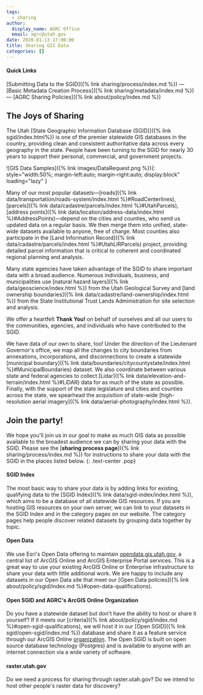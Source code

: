 ```yaml
---
tags:
  - sharing
author:
  display_name: AGRC Office
  email: agrc@utah.gov
date: 2020-01-13 17:00:00
title: Sharing GIS Data
categories: []
---
```


#### Quick Links

[Submitting Data to the SGID]({% link sharing/process/index.md %}) — [Basic Metadata Creation Process]({% link sharing/metadata/index.md %}) — [AGRC Sharing Policies]({% link about/policy/index.md %})

## The Joys of Sharing

The Utah [State Geographic Information Database (SGID)]({% link sgid/index.html%}) is one of the premier statewide GIS databases in the country, providing clean and consistent authoritative data across every geography in the state. People have been turning to the SGID for nearly 30 years to support their personal, commercial, and government projects.

![GIS Data Samples]({% link images/DataRequest.png %}){: style="width:50%; margin-left:auto; margin-right:auto; display:block" loading="lazy" }

Many of our most popular datasets—[roads]({% link data/transportation/roads-system/index.html %}#RoadCenterlines), [parcels]({% link data/cadastre/parcels/index.html %}#UtahParcels), [address points]({% link data/location/address-data/index.html %}#AddressPoints)—depend on the cities and counties, who send us updated data on a regular basis. We then merge them into unified, state-wide datasets available to anyone, free of charge. Most counties also participate in the [Land Information Record]({% link data/cadastre/parcels/index.html %}#UtahLIRParcels) project, providing detailed parcel information that is critical to coherent and coordinated regional planning and analysis.

Many state agencies have taken advantage of the SGID to share important data with a broad audience. Numerous individuals, business, and municipalities use [natural hazard layers]({% link data/geoscience/index.html %}) from the Utah Geological Survey and [land ownership boundaries]({% link data/cadastre/land-ownership/index.html %}) from the State Institutional Trust Lands Administration for site selection and analysis.

We offer a heartfelt **Thank You!** on behalf of ourselves and all our users to the communities, agencies, and individuals who have contributed to the SGID.

We have data of our own to share, too! Under the direction of the Lieutenant Governor's office, we map all the changes to city boundaries from annexations, incorporations, and disconnections to create a statewide [municipal boundary]({% link data/boundaries/citycountystate/index.html %}#MunicipalBoundaries) dataset. We also coordinate between various state and federal agencies to collect [Lidar]({% link data/elevation-and-terrain/index.html %}#LiDAR) data for as much of the state as possible. Finally, with the support of the state legislature and cities and counties across the state, we spearhead the acquisition of state-wide [high-resolution aerial imagery]({% link data/aerial-photography/index.html %}).

## Join the party!

We hope you'll join us in our goal to make as much GIS data as possible available to the broadest audience we can by sharing your data with the SGID. Please see the [**sharing process page**]({% link sharing/process/index.md %}) for instructions to share your data with the SGID in the places listed below.
{: .text-center .pop}

#### SGID Index

The most basic way to share your data is by adding links for existing, qualifying data to the [SGID Index]({% link data/sgid-index/index.html %}), which aims to be a database of all statewide GIS resources. If you are hosting GIS resources on your own server, we can link to your datasets in the SGID Index and in the category pages on our website. The category pages help people discover related datasets by grouping data together by topic.

#### Open Data

We use Esri's Open Data offering to maintain [opendata.gis.utah.gov](https://opendata.gis.utah.gov), a central list of ArcGIS Online and ArcGIS Enterprise Portal services. This is a great way to use your existing ArcGIS Online or Enterprise infrastructure to share your data with little additional work. We are happy to include any datasets in our Open Data site that meet our [Open Data policies]({% link about/policy/sgid/index.md %}#open-data-qualifications).

#### Open SGID and AGRC's ArcGIS Online Organization

Do you have a statewide dataset but don't have the ability to host or share it yourself? If it meets our [criteria]({% link about/policy/sgid/index.md %}#open-sgid-qualifications), we will host it in our [Open SGID]({% link sgid/open-sgid/index.md %}) database and share it as a feature service through our ArcGIS Online [organization](https://utah.maps.arcgis.com). The Open SGID is built on open source database technology (Postgres) and is available to anyone with an internet connection via a wide variety of software.

#### raster.utah.gov

Do we need a process for sharing through raster.utah.gov? Do we intend to host other people's raster data for discovery?
